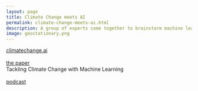 ```yaml
---
layout: page
title: Climate Change meets AI
permalink: climate-change-meets-ai.html
description: A group of experts come together to brainstorm machine learning based solutions to climate change. The website, the paper, and accompanying podcast. 
image: geostationary.png
---
```

<a href="https://www.climatechange.ai/" target="_blank">climatechange.ai</a>
<br>
<br><a href="https://arxiv.org/pdf/1906.05433.pdf" target="_blank">the paper</a>
<br>Tackling Climate Change with Machine Learning 
<br>
<br><a href="https://www.greentechmedia.com/articles/read/beyond-forecasting-artificial-intelligence-is-a-powerful-decarbonization-tool" target="_blank">podcast</a>


